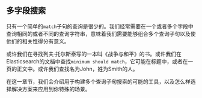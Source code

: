 <!--秀川译-->
## 多字段搜索

只有一个简单的`match`子句的查询是很少的。我们经常需要在一个或者多个字段中查询相同的或者不同的查询字符串，意味着我们需要能够组合多个查询子句以及使他们的相关性得分有意义。

或许我们在寻找列夫·托尔斯泰写的一本叫《战争与和平》的书。或许我们在Elasticsearch的文档中查找`minimum should match`，它可能在标题中，或者在一页的正文中。或许我们查找名为John，姓为Smith的人。

在这一章节，我们会介绍用于构建多个查询子句搜索的可能的工具，以及怎么样选择解决方案来应用到你特殊的场景。

<!--
[[multi-field-search]]
== Multifield Search

Queries are seldom simple one-clause `match` queries. ((("multifield search"))) We frequently need to
search for the same or different query strings in one or more fields, which
means that we need to be able to combine multiple query clauses and their
relevance scores in a way that makes sense.

Perhaps we're looking for a book called _War and Peace_ by an author called
Leo Tolstoy. Perhaps we're searching the Elasticsearch documentation
for ``minimum should match,'' which might be in the title or the body of a
page. Or perhaps we're searching for users with first name John and last
name Smith.

In this chapter, we present the available tools for constructing multiclause
searches and how to figure out which solution you should apply to your
particular use case.
-->
